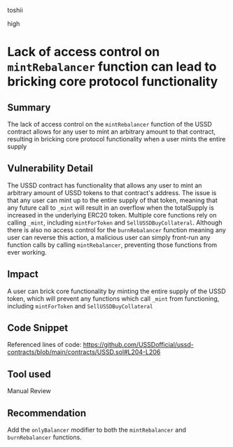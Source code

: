 toshii

high

# Lack of access control on `mintRebalancer` function can lead to bricking core protocol functionality

## Summary

The lack of access control on the `mintRebalancer` function of the USSD contract allows for any user to mint an arbitrary amount to that contract, resulting in bricking core protocol functionality when a user mints the entire supply

## Vulnerability Detail

The USSD contract has functionality that allows any user to mint an arbitrary amount of USSD tokens to that contract's address. The issue is that any user can mint up to the entire supply of that token, meaning that any future call to `_mint` will result in an overflow when the totalSupply is increased in the underlying ERC20 token. Multiple core functions rely on calling `_mint`, including `mintForToken` and `SellUSSDBuyCollateral`. Although there is also no access control for the `burnRebalancer` function meaning any user can reverse this action, a malicious user can simply front-run any function calls by calling `mintRebalancer`, preventing those functions from ever working.

## Impact

A user can brick core functionality by minting the entire supply of the USSD token, which will prevent any functions which call `_mint` from functioning, including `mintForToken` and `SellUSSDBuyCollateral`

## Code Snippet

Referenced lines of code:
https://github.com/USSDofficial/ussd-contracts/blob/main/contracts/USSD.sol#L204-L206

## Tool used

Manual Review

## Recommendation

Add the `onlyBalancer` modifier to both the `mintRebalancer` and `burnRebalancer` functions.